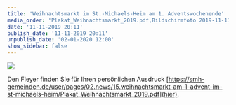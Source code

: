 ```yaml
---
title: 'Weihnachtsmarkt im St.-Michaels-Heim am 1. Adventswochenende'
media_order: 'Plakat_Weihnachtsmarkt_2019.pdf,Bildschirmfoto 2019-11-11 um 20.15.55.png'
date: '11-11-2019 20:11'
publish_date: '11-11-2019 20:11'
unpublish_date: '02-01-2020 12:00'
show_sidebar: false
---
```


![](https://smh-gemeinden.de/user/pages/02.news/15.weihnachtsmarkt-am-1-advent-im-st-michaels-heim/Bildschirmfoto%202019-11-11%20um%2020.15.55.png)

Den Fleyer finden Sie für Ihren persönlichen Ausdruck [https://smh-gemeinden.de/user/pages/02.news/15.weihnachtsmarkt-am-1-advent-im-st-michaels-heim/Plakat_Weihnachtsmarkt_2019.pdf](hier).